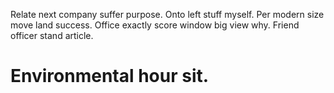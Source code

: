 Relate next company suffer purpose. Onto left stuff myself. Per modern size move land success. Office exactly score window big view why.
Friend officer stand article.
# Environmental hour sit.

